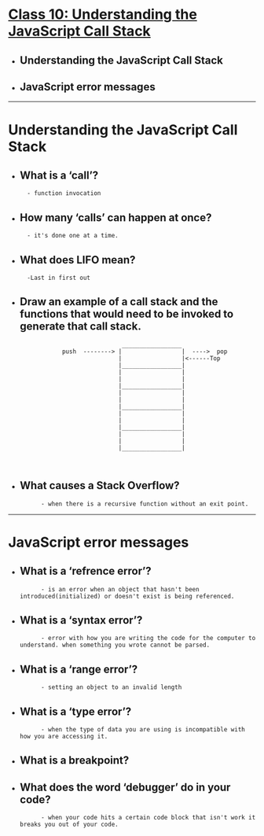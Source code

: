 # [Class 10: Understanding the JavaScript Call Stack](/README.md)

- ## Understanding the JavaScript Call Stack
- ## JavaScript error messages

<hr>

# Understanding the JavaScript Call Stack

- ## What is a ‘call’?
        - function invocation
- ## How many ‘calls’ can happen at once?
        - it's done one at a time.

- ## What does LIFO mean?
        -Last in first out
- ## Draw an example of a call stack and the functions that would need to be invoked to generate that call stack.

    ```
                                 _________________
                push  --------> |                 |  ---->  pop
                                |                 |<------Top
                                |_________________|
                                |                 |
                                |                 |
                                |_________________|
                                |                 |
                                |                 |
                                |_________________|
                                |                 |
                                |                 |
                                |_________________|
                                |                 | 
                                |                 |
                                |_________________|



    ```

- ## What causes a Stack Overflow?
            - when there is a recursive function without an exit point.


<hr>

# JavaScript error messages

- ## What is a ‘refrence error’?
            - is an error when an object that hasn't been introduced(initialized) or doesn't exist is being referenced.

- ## What is a ‘syntax error’?
            - error with how you are writing the code for the computer to understand. when something you wrote cannot be parsed.

- ## What is a ‘range error’?
            - setting an object to an invalid length 
- ## What is a ‘type error’?
            - when the type of data you are using is incompatible with how you are accessing it. 
- ## What is a breakpoint?

- ## What does the word ‘debugger’ do in your code?
            - when your code hits a certain code block that isn't work it breaks you out of your code.
